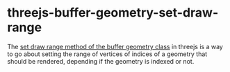 # threejs-buffer-geometry-set-draw-range

The [set draw range method of the buffer geometry class](https://dustinpfister.github.io/2023/05/12/threejs-buffer-geometry-set-draw-range/) in threejs is a way to go about setting the range of vertices of indices of a geometry that should be rendered, depending if the geometry is indexed or not.